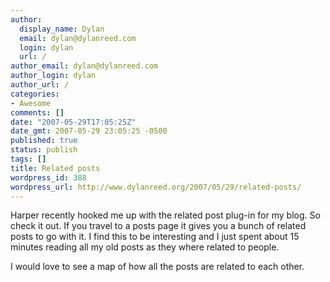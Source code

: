 ```yaml
---
author:
  display_name: Dylan
  email: dylan@dylanreed.com
  login: dylan
  url: /
author_email: dylan@dylanreed.com
author_login: dylan
author_url: /
categories:
- Awesome
comments: []
date: "2007-05-29T17:05:25Z"
date_gmt: 2007-05-29 23:05:25 -0500
published: true
status: publish
tags: []
title: Related posts
wordpress_id: 388
wordpress_url: http://www.dylanreed.org/2007/05/29/related-posts/
---
```


Harper recently hooked me up with the related post plug-in for my blog. So check it out. If you travel to a posts page it gives you a bunch of related posts to go with it. I find this to be interesting and I just spent about 15 minutes reading all my old posts as they where related to people.

I would love to see a map of how all the posts are related to each other.
